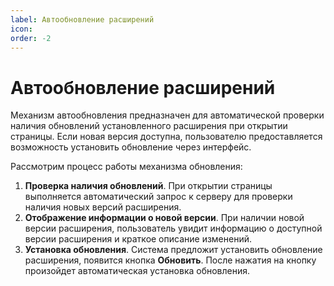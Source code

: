 ```yaml
---
label: Автообновление расширений
icon: 
order: -2
---
```

# Автообновление расширений

Механизм автообновления предназначен для автоматической проверки наличия обновлений установленного расширения при открытии страницы. Если новая версия доступна, пользователю предоставляется возможность установить обновление через интерфейс.

Рассмотрим процесс работы механизма обновления:
1. **Проверка наличия обновлений**. При открытии страницы выполняется автоматический запрос к серверу для проверки наличия новых версий расширения.
2. **Отображение информации о новой версии**. При наличии новой версии расширения, пользователь увидит информацию о доступной версии расширения и краткое описание изменений.
3. **Установка обновления**. Система предложит установить обновление расширения, появится кнопка **Обновить**. После нажатия на кнопку произойдет автоматическая установка обновления.